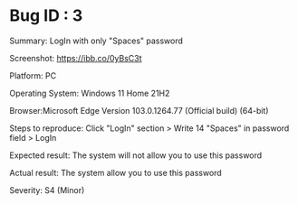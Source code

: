 # Bug ID : 3

Summary: LogIn with only "Spaces" password

Screenshot: https://ibb.co/0yBsC3t

Platform: PC

Operating System: Windows 11 Home 21H2

Browser:Microsoft Edge
Version 103.0.1264.77 (Official build) (64-bit)

Steps to reproduce: Click "LogIn" section > Write 14 "Spaces" in password field > LogIn

Expected result: The system will not allow you to use this password

Actual result: The system allow you to use this password

Severity: S4 (Minor)